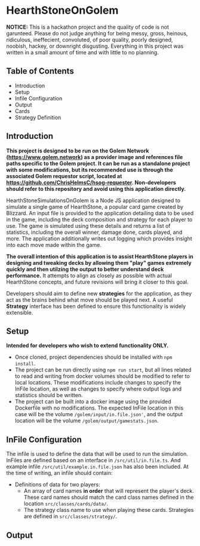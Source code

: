 # HearthStoneOnGolem

**NOTICE:** This is a hackathon project and the quality of code is not garunteed. Please do not judge anything for being messy, gross,  heinous, ridiculous, ineffecient, convoluted, of poor quality, poorly designed, noobish, hackey, or downright disgusting. Everything in this project was written in a small amount of time and with little to no planning. 

## Table of Contents
* Introduction
* Setup
* Infile Configuration
* Output
* Cards
* Strategy Definition

## Introduction
**This project is designed to be run on the Golem Network (https://www.golem.network) as a provider image and references file paths specific to the Golem project. It can be run as a standalone project with some modifications, but its recommended use is through the associated Golem requestor script, located at https://github.com/ChrisHelmsC/hsog-requester. Non-developers should refer to this repository and avoid using this application directly.**

HearthStoneSimulationsOnGolem is a Node JS application designed to simulate a single game of HearthStone, a popular card game created by Blizzard. An input file is provided to the application detailing data to be used in the game, including the deck composition and strategy for each player to use. The game is simulated using these details and returns a list of statistics, including the overall winner, damage done, cards played, and more. The application additionally writes out logging which provides insight into each move made within the game.

**The overall intention of this application is to assist HearthStone players in designing and tweaking decks by allowing them "play" games extremely quickly and then utilzing the output to better understand deck performance.** It attempts to align as closely as possible with actual HearthStone concepts, and future revisions will bring it closer to this goal.

Developers should aim to define new **strategies** for the application, as they act as the brains behind what move should be played next. A useful **Strategy** interface has been defined to ensure this functionality is widely extensible.

## Setup
**Intended for developers who wish to extend functionality ONLY.**
* Once cloned, project dependencies should be installed with `npm install`.
* The project can be run directly using `npm run start`, but all lines related to read and writing from docker volumes should be modified to refer to local locations. These modifications include changes to specify the InFile location, as well as changes to specify where output logs and statistics should be written.
* The project can be built into a docker image using the provided Dockerfile with no modifications. The expected InFile location in this case will be the volume `/golem/input/in.file.json'`, and the output location will be the volume `/golem/output/gamestats.json`.

## InFile Configuration
The infile is used to define the data that will be used to run the simulation. InFiles are defined based on an interface in `/src/util/in.file.ts`. And example infile `/src/util/example.in.file.json` has also been included.
At the time of writing, an infile should contain:
* Definitions of data for two players:
  * An array of card names **in order** that will represent the player's deck. These card names should match the card class names defined in the location `src/classes/cards/data/`.
  * The strategy class name to use when playing these cards. Strategies are defined in `src/classes/strategy/`.

## Output
